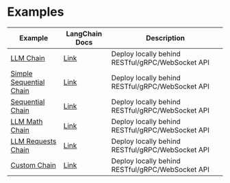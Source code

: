 # Examples

| Example | LangChain Docs | Description |
| ------- | ----------- | ----------- |
| [LLM Chain](llm_chain.md) | [Link](https://langchain.readthedocs.io/en/latest/modules/chains/getting_started.html#query-an-llm-with-the-llmchain) | Deploy locally behind RESTful/gRPC/WebSocket API |
| [Simple Sequential Chain](simple_sequential_chain.py) | [Link](https://langchain.readthedocs.io/en/latest/modules/chains/generic/sequential_chains.html#simplesequentialchain) | Deploy locally behind RESTful/gRPC/WebSocket API |
| [Sequential Chain](sequential_chain.py) | [Link](https://langchain.readthedocs.io/en/latest/modules/chains/generic/sequential_chains.html#sequential-chain) | Deploy locally behind RESTful/gRPC/WebSocket API |
| [LLM Math Chain](llm_math.md) | [Link](https://langchain.readthedocs.io/en/latest/modules/chains/examples/llm_math.html) | Deploy locally behind RESTful/gRPC/WebSocket API |
| [LLM Requests Chain](llm_requests_chain.py) | [Link](https://langchain.readthedocs.io/en/latest/modules/chains/examples/llm_requests.html) | Deploy locally behind RESTful/gRPC/WebSocket API |
| [Custom Chain](concat_chain.py) | [Link](https://langchain.readthedocs.io/en/latest/modules/chains/getting_started.html#create-a-custom-chain-with-the-chain-class) | Deploy locally behind RESTful/gRPC/WebSocket API |